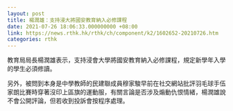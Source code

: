 ```yaml
---
layout: post
title: 楊潤雄：支持浸大將國安教育納入必修課程
date: 2021-07-26 18:06:33.000000000 +08:00
link: https://news.rthk.hk/rthk/ch/component/k2/1602652-20210726.htm
categories: rthk
---
```


教育局局長楊潤雄表示，支持浸會大學將國安教育納入必修課程，規定新學年入學的學生必須修讀。

另外，被問到本身是中學教師的民建聯成員穆家駿早前在社交網站批評羽毛球手伍家朗比賽時穿著沒印上區旗的運動服，有關言論是否涉及煽動仇恨情緒，楊潤雄說不會公開評論，但若收到投訴會按程序處理。

